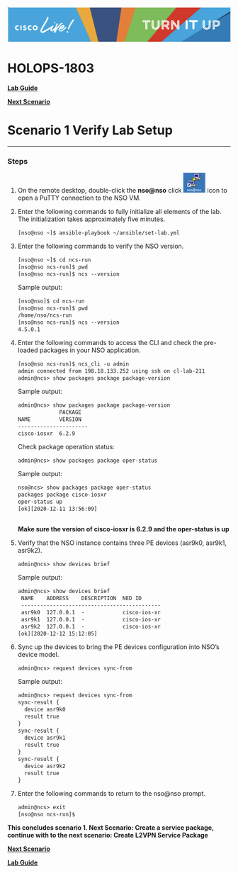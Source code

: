 ![](./media/media/image2.png)

HOLOPS-1803
===========

**[Lab Guide](https://github.com/weiganghuang/HOLOPS-1803/blob/master/HOLOPS-1803.md)**

**[Next Scenario](https://github.com/weiganghuang/HOLOPS-1803/blob/master/task1.md)**

# Scenario 1 Verify Lab Setup
--------------------


### Steps 

1. On the remote desktop, double-click the **nso@nso** click ![](./media/media/putty.png) icon to open a PuTTY connection to the NSO VM.
2. Enter the following commands to fully initialize all elements of the lab. The initialization takes approximately five minutes.


    ```
    [nso@nso ~]$ ansible-playbook ~/ansible/set-lab.yml
    ```
1.  Enter the following commands to verify the NSO version.

    ```
    [nso@nso ~]$ cd ncs-run
    [nso@nso ncs-run]$ pwd
    [nso@nso ncs-run]$ ncs --version
    ```
    Sample output:
    
    ```
    [nso@nso]$ cd ncs-run
    [nso@nso ncs-run]$ pwd
    /home/nso/ncs-run
    [nso@nso ncs-run]$ ncs --version
    4.5.0.1
    ```
 

1.  Enter the following commands to access the CLI and check the pre-loaded packages in your NSO application.
    
    ```
    [nso@nso ncs-run]$ ncs_cli -u admin
    admin connected from 198.18.133.252 using ssh on cl-lab-211
    admin@ncs> show packages package package-version
    ```
    Sample output:
    
    ```
    admin@ncs> show packages package package-version
                 PACKAGE
    NAME         VERSION
    ----------------------
    cisco-iosxr  6.2.9    
    ```
    
    Check package operation status:
    
    ```
    admin@ncs> show packages package oper-status
    ```
    
    Sample output:
    
    ```
    nso@ncs> show packages package oper-status
    packages package cisco-iosxr
    oper-status up
    [ok][2020-12-11 13:56:09]
  
    ```
    
    **Make sure the version of cisco-iosxr is 6.2.9 and the
    oper-status is up**

1.  Verify that the NSO instance contains three PE devices (asr9k0, asr9k1, asr9k2).

    ```
    admin@ncs> show devices brief
    ```
    Sample output:
    
    ```
    admin@ncs> show devices brief
	 NAME    ADDRESS    DESCRIPTION  NED ID
	 --------------------------------------------
	 asr9k0  127.0.0.1  -            cisco-ios-xr
	 asr9k1  127.0.0.1  -            cisco-ios-xr
	 asr9k2  127.0.0.1  -            cisco-ios-xr
    [ok][2020-12-12 15:12:05]

    ```

1.  Sync up the devices to bring the PE devices configuration into NSO’s
    device model.

     ```
     admin@ncs> request devices sync-from
     ```

     Sample output:
     
      ```
     admin@ncs> request devices sync-from
     sync-result {
    	device asr9k0
    	result true
	  }
	  sync-result {
    	device asr9k1
    	result true
     }
     sync-result {
    	device asr9k2
    	result true
	  }

     ```
     
2. Enter the following commands to return to the nso@nso prompt.

   ```
   admin@ncs> exit
   [nso@nso ncs-run]$
   ```

**This concludes scenario 1. Next Scenario: Create a service package, continue with to the next scenario: Create L2VPN Service Package**

**[Next Scenario](https://github.com/weiganghuang/HOLOPS-1803/blob/master/task1.md)**

**[Lab Guide](https://github.com/weiganghuang/HOLOPS-1803/blob/master/HOLOPS-1803.md)**


  

